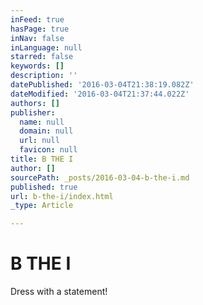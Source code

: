 ```yaml
---
inFeed: true
hasPage: true
inNav: false
inLanguage: null
starred: false
keywords: []
description: ''
datePublished: '2016-03-04T21:38:19.082Z'
dateModified: '2016-03-04T21:37:44.022Z'
authors: []
publisher:
  name: null
  domain: null
  url: null
  favicon: null
title: B THE I
author: []
sourcePath: _posts/2016-03-04-b-the-i.md
published: true
url: b-the-i/index.html
_type: Article

---
```

# B THE I

Dress with a statement!